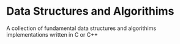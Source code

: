 # Data Structures and Algorithims
A collection of fundamental data structures and algorithims implementations written in C or C++
